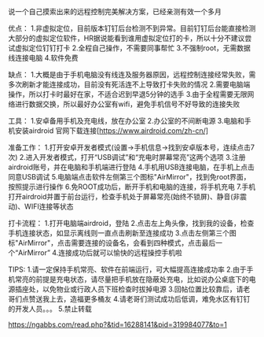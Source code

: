 说一个自己摸索出来的远程控制完美解决方案，已经亲测有效一个多月

优点：
1.非虚拟定位，目前版本钉钉后台检测不到异常。目前钉钉后台能直接检测大部分的虚拟定位软件，HR据说能看到谁用虚拟定位打的卡，所以十分不建议尝试虚拟定位钉钉打卡
2.全程自己操作，不需要同事帮忙
3.不强制root，无需数据线连接电脑
4.软件免费

缺点：
1.大概是由于手机电脑没有线连及服务器原因，远程控制连接经常失败，需多次刷新才能连接成功，目前没有死活连不上导致打卡失败的情况
2.需要电脑端操作，所以打卡时最好在家，不适合迟到早退5分钟的选手
3.由于全程需要无限网络进行数据交换，所以最好办公室有wifi，避免手机信号不好导致的连接失败

工具：
1.安卓备用手机及充电线，放在办公室
2.办公室的不间断电源
3.电脑和手机安装airdroid
官网下载连接[https://www.airdroid.com/zh-cn/]

准备工作：
1.打开安卓开发者模式(设置→手机信息→找到安卓版本号，连续点击7次)
2.进入开发者模式，打开“USB调试”和“充电时屏幕常亮”这两个选项
3.注册airdroid账号，并在电脑和手机端进行登陆
4.手机用USB连接电脑，在手机上点击同意USB调试
5.电脑端点击软件左侧第三个图标"AirMirror"，找到免root界面，按照提示进行操作
6.免ROOT成功后，断开手机和电脑的连接，将手机充电
7.手机打开airdroid并置于前台运行，检查手机处于屏幕常亮(始终不锁屏)、静音(非震动)、WIFI连接等状态

打卡流程：
1.打开电脑端airdroid，登陆
2.点击左上角头像，找到我的设备，检查手机连接状态，如显示离线则一直点击刷新至连接成功
3.点击左侧第三个图标"AirMirror"，点击需要连接的设备名，会看到四种模式，点击最后一个“AirMirror”
4.连接成功后就可以愉快的远程操控手机啦

TIPS:
1.请一定保持手机常亮、软件在前端运行，可大幅提高连接成功率
2.由于手机常亮的前提是充电状态，请尽量把手机放在隐蔽处充电，比如说办公桌底下的电源插座处，以免物业或行政人员下班检查时拔掉电源
3.回帖位置比较靠后，请老哥们点赞送我上去，造福更多桶友
4.请老哥们测试成功后低调，难免水区有钉钉的开发人员。。。
5.禁止转载 

https://ngabbs.com/read.php?&tid=16288141&pid=319984077&to=1
